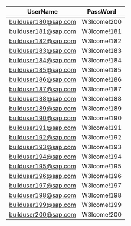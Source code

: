  |UserName           |PassWord   |
 |-------------------|-----------|
|builduser180@sap.com|W3lcome!200|
|builduser181@sap.com|W3lcome!181|
|builduser182@sap.com|W3lcome!182|
|builduser183@sap.com|W3lcome!183|
|builduser184@sap.com|W3lcome!184|
|builduser185@sap.com|W3lcome!185|
|builduser186@sap.com|W3lcome!186|
|builduser187@sap.com|W3lcome!187|
|builduser188@sap.com|W3lcome!188|
|builduser189@sap.com|W3lcome!189|
|builduser190@sap.com|W3lcome!190|
|builduser191@sap.com|W3lcome!191|
|builduser192@sap.com|W3lcome!192|
|builduser193@sap.com|W3lcome!193|
|builduser194@sap.com|W3lcome!194|
|builduser195@sap.com|W3lcome!195|
|builduser196@sap.com|W3lcome!196|
|builduser197@sap.com|W3lcome!197|
|builduser198@sap.com|W3lcome!198|
|builduser199@sap.com|W3lcome!199|
|builduser200@sap.com|W3lcome!200|
